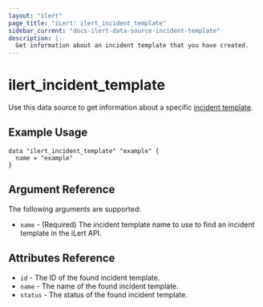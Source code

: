 ```yaml
---
layout: "ilert"
page_title: "iLert: ilert_incident_template"
sidebar_current: "docs-ilert-data-source-incident-template"
description: |-
  Get information about an incident template that you have created.
---
```


# ilert_incident_template

Use this data source to get information about a specific [incident template][1].

## Example Usage

```hcl
data "ilert_incident_template" "example" {
  name = "example"
}
```

## Argument Reference

The following arguments are supported:

- `name` - (Required) The incident template name to use to find an incident template in the iLert API.

## Attributes Reference

- `id` - The ID of the found incident template.
- `name` - The name of the found incident template.
- `status` - The status of the found incident template.

[1]: https://api.ilert.com/api-docs/#tag/Incident-Templates
